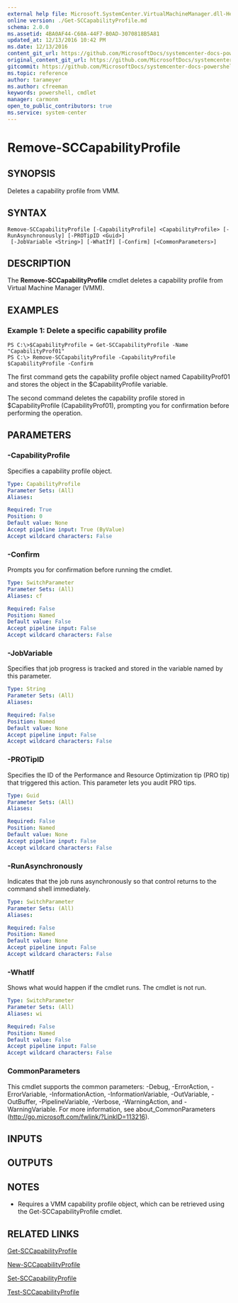 ```yaml
---
external help file: Microsoft.SystemCenter.VirtualMachineManager.dll-Help.xml
online version: ./Get-SCCapabilityProfile.md
schema: 2.0.0
ms.assetid: 4BA0AF44-C60A-44F7-B0AD-3070818B5A81
updated_at: 12/13/2016 10:42 PM
ms.date: 12/13/2016
content_git_url: https://github.com/MicrosoftDocs/systemcenter-docs-powershell/blob/master/systemcenter-cmdlets/VirtualMachineManager/v1/Remove-SCCapabilityProfile.md
original_content_git_url: https://github.com/MicrosoftDocs/systemcenter-docs-powershell/blob/master/systemcenter-cmdlets/VirtualMachineManager/v1/Remove-SCCapabilityProfile.md
gitcommit: https://github.com/MicrosoftDocs/systemcenter-docs-powershell/blob/ea9507ac2178040476af5407227db8cb97701ea9/systemcenter-cmdlets/VirtualMachineManager/v1/Remove-SCCapabilityProfile.md
ms.topic: reference
author: tarameyer
ms.author: cfreeman
keywords: powershell, cmdlet
manager: carmonm
open_to_public_contributors: true
ms.service: system-center
---
```


# Remove-SCCapabilityProfile

## SYNOPSIS
Deletes a capability profile from VMM.

## SYNTAX

```
Remove-SCCapabilityProfile [-CapabilityProfile] <CapabilityProfile> [-RunAsynchronously] [-PROTipID <Guid>]
 [-JobVariable <String>] [-WhatIf] [-Confirm] [<CommonParameters>]
```

## DESCRIPTION
The **Remove-SCCapabilityProfile** cmdlet deletes a capability profile from Virtual Machine Manager (VMM).

## EXAMPLES

### Example 1: Delete a specific capability profile
```
PS C:\>$CapabilityProfile = Get-SCCapabilityProfile -Name "CapabilityProf01"
PS C:\> Remove-SCCapabilityProfile -CapabilityProfile $CapabilityProfile -Confirm
```

The first command gets the capability profile object named CapabilityProf01 and stores the object in the $CapabilityProfile variable.

The second command deletes the capability profile stored in $CapabilityProfile (CapabilityProf01), prompting you for confirmation before performing the operation.

## PARAMETERS

### -CapabilityProfile
Specifies a capability profile object.

```yaml
Type: CapabilityProfile
Parameter Sets: (All)
Aliases: 

Required: True
Position: 0
Default value: None
Accept pipeline input: True (ByValue)
Accept wildcard characters: False
```

### -Confirm
Prompts you for confirmation before running the cmdlet.

```yaml
Type: SwitchParameter
Parameter Sets: (All)
Aliases: cf

Required: False
Position: Named
Default value: False
Accept pipeline input: False
Accept wildcard characters: False
```

### -JobVariable
Specifies that job progress is tracked and stored in the variable named by this parameter.

```yaml
Type: String
Parameter Sets: (All)
Aliases: 

Required: False
Position: Named
Default value: None
Accept pipeline input: False
Accept wildcard characters: False
```

### -PROTipID
Specifies the ID of the Performance and Resource Optimization tip (PRO tip) that triggered this action.
This parameter lets you audit PRO tips.

```yaml
Type: Guid
Parameter Sets: (All)
Aliases: 

Required: False
Position: Named
Default value: None
Accept pipeline input: False
Accept wildcard characters: False
```

### -RunAsynchronously
Indicates that the job runs asynchronously so that control returns to the command shell immediately.

```yaml
Type: SwitchParameter
Parameter Sets: (All)
Aliases: 

Required: False
Position: Named
Default value: None
Accept pipeline input: False
Accept wildcard characters: False
```

### -WhatIf
Shows what would happen if the cmdlet runs.
The cmdlet is not run.

```yaml
Type: SwitchParameter
Parameter Sets: (All)
Aliases: wi

Required: False
Position: Named
Default value: False
Accept pipeline input: False
Accept wildcard characters: False
```

### CommonParameters
This cmdlet supports the common parameters: -Debug, -ErrorAction, -ErrorVariable, -InformationAction, -InformationVariable, -OutVariable, -OutBuffer, -PipelineVariable, -Verbose, -WarningAction, and -WarningVariable. For more information, see about_CommonParameters (http://go.microsoft.com/fwlink/?LinkID=113216).

## INPUTS

## OUTPUTS

## NOTES
* Requires a VMM capability profile object, which can be retrieved using the Get-SCCapabilityProfile cmdlet.

## RELATED LINKS

[Get-SCCapabilityProfile](xref:VirtualMachineManager/v1/Get-SCCapabilityProfile.md)

[New-SCCapabilityProfile](xref:VirtualMachineManager/v1/New-SCCapabilityProfile.md)

[Set-SCCapabilityProfile](xref:VirtualMachineManager/v1/Set-SCCapabilityProfile.md)

[Test-SCCapabilityProfile](xref:VirtualMachineManager/v1/Test-SCCapabilityProfile.md)

